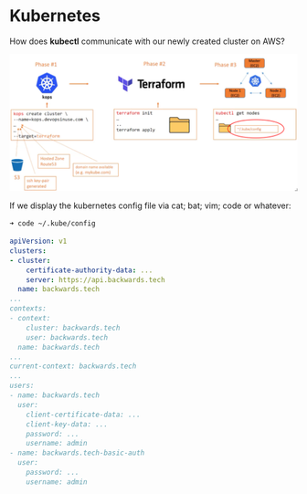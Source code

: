 # Kubernetes

How does **kubectl** communicate with our newly created cluster on AWS?

![Kubernetes communication](images/kubernetes-communication.png)

If we display the kubernetes config file via cat; bat; vim; code or whatever:

```bash
➜ code ~/.kube/config
```

```yaml
apiVersion: v1
clusters:
- cluster:
    certificate-authority-data: ...
    server: https://api.backwards.tech
  name: backwards.tech
...
contexts:
- context:
    cluster: backwards.tech
    user: backwards.tech
  name: backwards.tech
...
current-context: backwards.tech
...
users:
- name: backwards.tech
  user:
    client-certificate-data: ...
    client-key-data: ...
    password: ...
    username: admin
- name: backwards.tech-basic-auth
  user:
    password: ...
    username: admin
```

